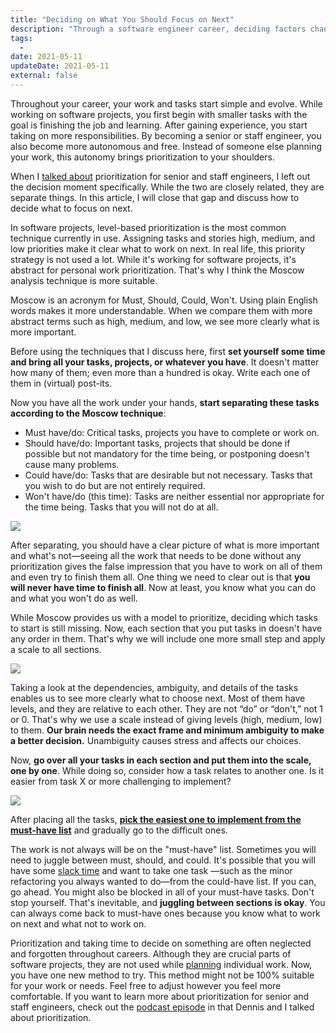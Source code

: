 ```yaml
---
title: "Deciding on What You Should Focus on Next"
description: "Through a software engineer career, deciding factors change, and we forget how to decide and focus on one thing. What you need to do is sit and prioritize."
tags:
  -
date: 2021-05-11
updateDate: 2021-05-11
external: false
---
```


Throughout your career, your work and tasks start simple and evolve. While working on software projects, you first begin with smaller tasks with the goal is finishing the job and learning. After gaining experience, you start taking on more responsibilities. By becoming a senior or staff engineer, you also become more autonomous and free. Instead of someone else planning your work, this autonomy brings prioritization to your shoulders.

When I [talked about](https://candost.substack.com/p/prioritization-skills-for-senior-and-staff-software-engineers) prioritization for senior and staff engineers, I left out the decision moment specifically. While the two are closely related, they are separate things. In this article, I will close that gap and discuss how to decide what to focus on next.

In software projects, level-based prioritization is the most common technique currently in use. Assigning tasks and stories high, medium, and low priorities make it clear what to work on next. In real life, this priority strategy is not used a lot. While it's working for software projects, it's abstract for personal work prioritization. That's why I think the Moscow analysis technique is more suitable.

Moscow is an acronym for Must, Should, Could, Won't. Using plain English words makes it more understandable. When we compare them with more abstract terms such as high, medium, and low, we see more clearly what is more important.

Before using the techniques that I discuss here, first **set yourself some time and bring all your tasks, projects, or whatever you have**. It doesn't matter how many of them; even more than a hundred is okay. Write each one of them in (virtual) post-its.

Now you have all the work under your hands, **start separating these tasks according to the Moscow technique**:

- Must have/do: Critical tasks, projects you have to complete or work on.
- Should have/do: Important tasks, projects that should be done if possible but not mandatory for the time being, or postponing doesn't cause many problems.
- Could have/do: Tasks that are desirable but not necessary. Tasks that you wish to do but are not entirely required.
- Won't have/do (this time): Tasks are neither essential nor appropriate for the time being. Tasks that you will not do at all.

![](/images/content/essays/deciding-on-what-you-should-focus-on-next/moscow-analysis.jpg)

After separating, you should have a clear picture of what is more important and what's not—seeing all the work that needs to be done without any prioritization gives the false impression that you have to work on all of them and even try to finish them all. One thing we need to clear out is that **you will never have time to finish all**. Now at least, you know what you can do and what you won't do as well.

While Moscow provides us with a model to prioritize, deciding which tasks to start is still missing. Now, each section that you put tasks in doesn't have any order in them. That's why we will include one more small step and apply a scale to all sections.

![](/images/content/essays/deciding-on-what-you-should-focus-on-next/dependency_scale.jpg)

Taking a look at the dependencies, ambiguity, and details of the tasks enables us to see more clearly what to choose next. Most of them have levels, and they are relative to each other. They are not “do” or “don't,” not 1 or 0. That's why we use a scale instead of giving levels (high, medium, low) to them. **Our brain needs the exact frame and minimum ambiguity to make a better decision.** Unambiguity causes stress and affects our choices.

Now, **go over all your tasks in each section and put them into the scale, one by one**. While doing so, consider how a task relates to another one. Is it easier from task X or more challenging to implement?

![](/images/content/essays/deciding-on-what-you-should-focus-on-next/moscow_analysis_with_dependency_scale.jpg)

After placing all the tasks, **[pick the easiest one to implement from the must-have list](https://candost.substack.com/p/bias-towards-action)** and gradually go to the difficult ones.

The work is not always will be on the "must-have" list. Sometimes you will need to juggle between must, should, and could. It's possible that you will have some [slack time](https://fs.blog/2021/05/slack/) and want to take one task —such as the minor refactoring you always wanted to do—from the could-have list. If you can, go ahead. You might also be blocked in all of your must-have tasks. Don't stop yourself. That's inevitable, and **juggling between sections is okay**. You can always come back to must-have ones because you know what to work on next and what not to work on.

Prioritization and taking time to decide on something are often neglected and forgotten throughout careers. Although they are crucial parts of software projects, they are not used while [planning](https://candost.substack.com/p/top-3-tips-for-planners) individual work. Now, you have one new method to try. This method might not be 100% suitable for your work or needs. Feel free to adjust however you feel more comfortable. If you want to learn more about prioritization for senior and staff engineers, check out the [podcast episode](https://candost.substack.com/p/15-prioritization-for-senior-and-787) in that Dennis and I talked about prioritization.